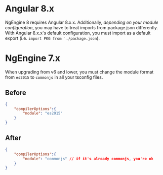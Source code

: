 # Angular 8.x

NgEngine 8 requires Angular 8.x.x. Additionally, _depending on your module configuration_, you may have to treat imports from package.json differently. With Angular 8.x.x's default configuration, you must import as a default export (i.e. `import PKG from './package.json`).

# NgEngine 7.x

When upgrading from v6 and lower, you must change the module format from `es2015` to `commonjs` in all your tsconfig files.

## Before

```json
{
    "compilerOptions":{
        "module": "es2015"
    }
}
```

## After

```json
{
    "compilerOptions":{
        "module": "commonjs" // if it's already commonjs, you're ok
    }
}
```
